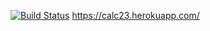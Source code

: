 [![Build Status](https://travis-ci.org/SpidMachine/herokku2.svg?branch=master)](https://travis-ci.org/SpidMachine/herokku2)
https://calc23.herokuapp.com/